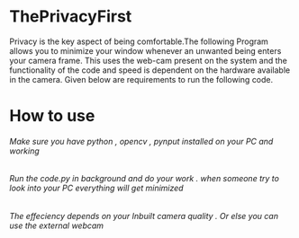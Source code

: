 # ThePrivacyFirst
Privacy is the key aspect of being comfortable.The following Program allows you to minimize your window whenever an unwanted 
being enters your camera frame. This uses the web-cam present on the system  and the functionality of the code  and speed is dependent on the hardware available in the camera.
Given below are requirements to run the following code. 

# How to use 
<h6>Make sure you have python , opencv , pynput installed on your PC and working </h6>
<h6>Run the code.py in background and do your work . when someone try to look into your PC everything will get minimized</h6>
<h6>The effeciency depends on your Inbuilt camera quality . Or else you can use the external webcam</h6>
